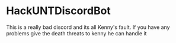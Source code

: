 # HackUNTDiscordBot
This is a really bad discord and its all Kenny's fault. If you have any problems give the death threats to kenny he can handle it
